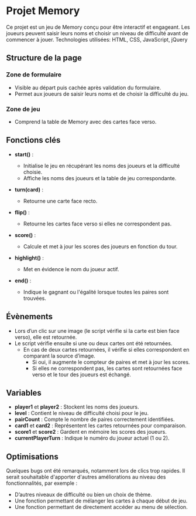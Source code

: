 # Projet Memory

Ce projet est un jeu de Memory conçu pour être interactif et engageant. Les joueurs peuvent saisir leurs noms et choisir un niveau de difficulté avant de commencer à jouer.
Technologies utilisées: HTML, CSS, JavaScript, jQuery

## Structure de la page

### Zone de formulaire
- Visible au départ puis cachée après validation du formulaire.
- Permet aux joueurs de saisir leurs noms et de choisir la difficulté du jeu.

### Zone de jeu
- Comprend la table de Memory avec des cartes face verso.

## Fonctions clés

- **start()** : 
  - Initialise le jeu en récupérant les noms des joueurs et la difficulté choisie.
  - Affiche les noms des joueurs et la table de jeu correspondante.

- **turn(card)** : 
  - Retourne une carte face recto.

- **flip()** : 
  - Retourne les cartes face verso si elles ne correspondent pas.

- **score()** : 
  - Calcule et met à jour les scores des joueurs en fonction du tour.

- **highlight()** : 
  - Met en évidence le nom du joueur actif.

- **end()** : 
  - Indique le gagnant ou l'égalité lorsque toutes les paires sont trouvées.

## Évènements

- Lors d’un clic sur une image (le script vérifie si la carte est bien face verso), elle est retournée.
- Le script vérifie ensuite si une ou deux cartes ont été retournées.
  - En cas de deux cartes retournées, il vérifie si elles correspondent en comparant la source d’image.
    - Si oui, il augmente le compteur de paires et met à jour les scores.
    - Si elles ne correspondent pas, les cartes sont retournées face verso et le tour des joueurs est échangé.

## Variables

- **player1** et **player2** : Stockent les noms des joueurs.
- **level** : Contient le niveau de difficulté choisi pour le jeu.
- **pairCount** : Compte le nombre de paires correctement identifiées.
- **card1** et **card2** : Représentent les cartes retournées pour comparaison.
- **score1** et **score2** : Gardent en mémoire les scores des joueurs.
- **currentPlayerTurn** : Indique le numéro du joueur actuel (1 ou 2).

## Optimisations

Quelques bugs ont été remarqués, notamment lors de clics trop rapides. Il serait souhaitable d'apporter d'autres améliorations au niveau des fonctionnalités, par exemple :

- D’autres niveaux de difficulté ou bien un choix de thème.
- Une fonction permettant de mélanger les cartes à chaque début de jeu.
- Une fonction permettant de directement accéder au menu de sélection.
